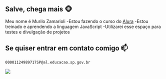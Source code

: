 ## Salve, chega mais 🐵

  Meu nome é Murilo Zamarioli
  -Estou fazendo o curso do [Alura](https://www.alura.com.br)
  -Estou treinado e aprendendo a linguagem JavaScript
  -Utilizarei esse espaço para testes e divulgação de projetos

  ## Se quiser entrar em contato comigo  📫
   
    00001124989717SP@al.educacao.sp.gov.br
  ![](https://media.tenor.com/T7BCDQh_tMgAAAAM/gyomei-himejima.gif)
    

